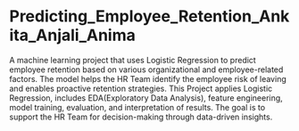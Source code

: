 # Predicting_Employee_Retention_Ankita_Anjali_Anima
A machine learning project that uses Logistic Regression to predict employee retention based on various organizational and employee-related factors. The model helps the HR Team identify the employee risk of leaving and enables proactive retention strategies.
This Project applies Logistic Regression, includes EDA(Exploratory Data Analysis), feature engineering, model training, evaluation, and interpretation of results. The goal is to support the HR Team for decision-making through data-driven insights.
